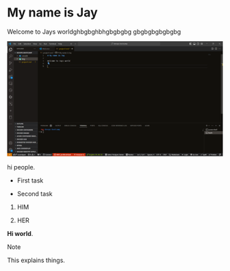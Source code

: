 # My name is Jay

Welcome to Jays worldghbgbghbhgbgbgbg
gbgbgbgbgbgbg

![1](img/1.png)

hi people.

- First task

- Second task

1. HIM

2. HER

**Hi world**.

> [!NOTE]
This explains things.
